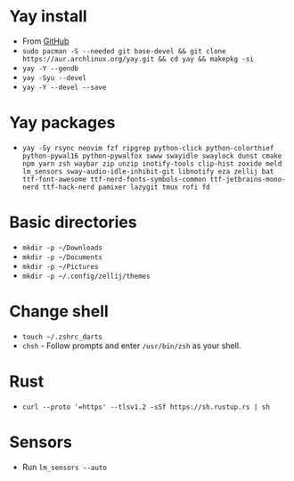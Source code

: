 # Yay install
* From [GitHub](https://github.com/Jguer/yay)
* `sudo pacman -S --needed git base-devel && git clone https://aur.archlinux.org/yay.git && cd yay && makepkg -si`
* `yay -Y --gendb`
* `yay -Syu --devel`
* `yay -Y --devel --save`

# Yay packages
* `yay -Sy rsync neovim fzf ripgrep python-click python-colorthief python-pywal16 python-pywalfox swww swayidle swaylock dunst cmake npm yarn zsh waybar zip unzip inotify-tools clip-hist zoxide meld lm_sensors sway-audio-idle-inhibit-git libnotify eza zellij bat ttf-font-awesome ttf-nerd-fonts-symbols-common ttf-jetbrains-mono-nerd ttf-hack-nerd pamixer lazygit tmux rofi fd`

# Basic directories
* `mkdir -p ~/Downloads`
* `mkdir -p ~/Documents`
* `mkdir -p ~/Pictures`
* `mkdir -p ~/.config/zellij/themes`

# Change shell
* `touch ~/.zshrc_darts`
* `chsh` - Follow prompts and enter `/usr/bin/zsh` as your shell.

# Rust
* `curl --proto '=https' --tlsv1.2 -sSf https://sh.rustup.rs | sh`

# Sensors
* Run `lm_sensors --auto`
